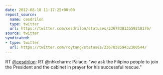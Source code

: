 ```yaml
---
date: 2012-08-18 11:17:25+00:00
repost_source:
  name: cesdrilon
  type: twitter
  url: https://twitter.com/cesdrilon/statuses/236783813559218176/
source: twitter
syndicated:
- type: twitter
  url: https://twitter.com/roytang/statuses/236783859432300544/
---
```


RT [@cesdrilon](https://twitter.com/cesdrilon/): RT @nhkcharm: Palace: "we ask the Filipino people to join the President and the cabinet in prayer for his successful rescue."